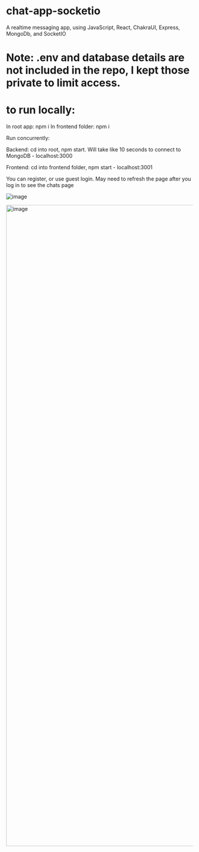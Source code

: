 # chat-app-socketio
 A realtime messaging app, using JavaScript, React, ChakraUI, Express, MongoDb, and SocketIO

# Note: .env and database details are not included in the repo, I kept those private to limit access.
 
# to run locally:
In root app: npm i
In frontend folder: npm i 

Run concurrently:

Backend:
cd into root, npm start. Will take like 10 seconds to connect to MongoDB - localhost:3000

Frontend:
cd into frontend folder, npm start - localhost:3001

You can register, or use guest login. May need to refresh the page after you log in to see the chats page

![image](https://user-images.githubusercontent.com/60009709/206949323-7b133114-ec39-4b53-bf46-e2bae4ec2233.png)

<img width="1728" alt="image" src="https://user-images.githubusercontent.com/60009709/207122429-085bd199-9d4f-4511-a477-ada778309ed0.png">

